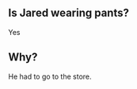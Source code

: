 ## Is Jared wearing pants?
Yes

## Why?
He had to go to the store.

<!-- ## Why?
He's got to have some semblance of getting ready for the day. -->
